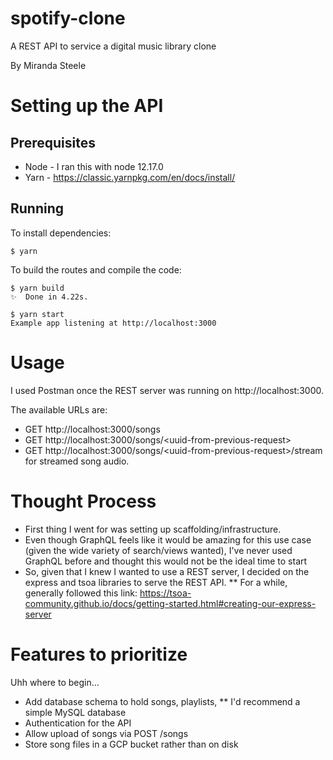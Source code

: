 # spotify-clone

A REST API to service a digital music library clone

By Miranda Steele

# Setting up the API

## Prerequisites
* Node -  I ran this with node 12.17.0
* Yarn - https://classic.yarnpkg.com/en/docs/install/

## Running
To install dependencies:

    $ yarn

To build the routes and compile the code:

    $ yarn build
    ✨  Done in 4.22s.

    $ yarn start
    Example app listening at http://localhost:3000
 
# Usage

I used Postman once the REST server was running on http://localhost:3000.

The available URLs are:
* GET http://localhost:3000/songs
* GET http://localhost:3000/songs/<uuid-from-previous-request\>
* GET http://localhost:3000/songs/<uuid-from-previous-request\>/stream for streamed song audio.

# Thought Process

* First thing I went for was setting up scaffolding/infrastructure.
* Even though GraphQL feels like it would be amazing for this use case (given the wide variety of search/views wanted), I've never used GraphQL before and thought this would not be the ideal time to start
* So, given that I knew I wanted to use a REST server, I decided on the express and tsoa libraries to serve the REST API.
** For a while, generally followed this link: https://tsoa-community.github.io/docs/getting-started.html#creating-our-express-server


# Features to prioritize

Uhh where to begin...

* Add database schema to hold songs, playlists, 
** I'd recommend a simple MySQL database
* Authentication for the API
* Allow upload of songs via POST /songs
* Store song files in a GCP bucket rather than on disk
